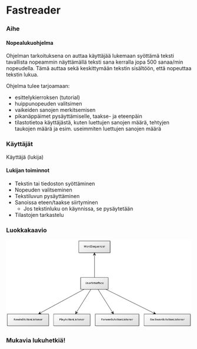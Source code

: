 # Fastreader

### Aihe

#### Nopealukuohjelma

Ohjelman tarkoituksena on auttaa käyttäjää lukemaan syöttämä teksti tavallista nopeammin näyttämällä teksti sana kerralla jopa 500 sanaa/min nopeudella. Tämä auttaa sekä keskittymään tekstin sisältöön, että nopeuttaa tekstin lukua. 

Ohjelma tulee tarjoamaan:
* esittelykierroksen (tutorial) 
* huippunopeuden valitsimen 
* vaikeiden sanojen merkitsemisen 
* pikanäppäimet pysäyttämiselle, taakse- ja eteenpäin 
* tilastotietoa käyttäjästä, kuten luettujen sanojen määrä, tehtyjen taukojen määrä ja esim. useimmiten luettujen sanojen määrä

### Käyttäjät

Käyttäjä (lukija)

#### Lukijan toiminnot

* Tekstin tai tiedoston syöttäminen
* Nopeuden valitseminen
* Tekstiluvun pysäyttäminen
* Sanoissa eteen/taakse siirtyminen
  * Jos tekstinluku on käynnissa, se pysäytetään
* Tilastojen tarkastelu

### Luokkakaavio
![Luokkakaavio](Luokkakaavio.png)

### Mukavia lukuhetkiä!
